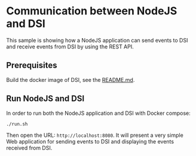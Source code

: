 # Communication between NodeJS and DSI

This sample is showing how a NodeJS application can send events to DSI
and receive events from DSI by using the REST API.

## Prerequisites

Build the docker image of DSI, see the [README.md](../../../README.md).

## Run NodeJS and DSI

In order to run both the NodeJS application and DSI with Docker compose:

```
./run.sh
```

Then open the URL: `http://localhost:8080`. It will present a very
simple Web application for sending events to DSI and displaying the events
received from DSI.
